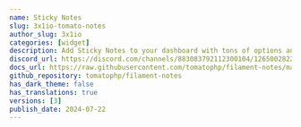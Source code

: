 ```yaml
---
name: Sticky Notes
slug: 3x1io-tomato-notes
author_slug: 3x1io
categories: [widget]
description: Add Sticky Notes to your dashboard with tons of options and style.
discord_url: https://discord.com/channels/883083792112300104/1265002822605344871
docs_url: https://raw.githubusercontent.com/tomatophp/filament-notes/master/README.md
github_repository: tomatophp/filament-notes
has_dark_theme: false
has_translations: true
versions: [3]
publish_date: 2024-07-22
---
```

